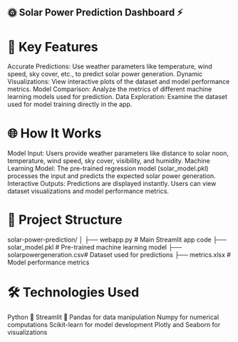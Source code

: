 ## 🌞 Solar Power Prediction Dashboard ⚡

# 🌟 Key Features
Accurate Predictions: Use weather parameters like temperature, wind speed, sky cover, etc., to predict solar power generation.
Dynamic Visualizations: View interactive plots of the dataset and model performance metrics.
Model Comparison: Analyze the metrics of different machine learning models used for prediction.
Data Exploration: Examine the dataset used for model training directly in the app.
# 🌐 How It Works
Model Input:
Users provide weather parameters like distance to solar noon, temperature, wind speed, sky cover, visibility, and humidity.
Machine Learning Model:
The pre-trained regression model (solar_model.pkl) processes the input and predicts the expected solar power generation.
Interactive Outputs:
Predictions are displayed instantly.
Users can view dataset visualizations and model performance metrics.
# 📂 Project Structure
solar-power-prediction/
│
├── webapp.py                  # Main Streamlit app code
├── solar_model.pkl         # Pre-trained machine learning model
├── solarpowergeneration.csv# Dataset used for predictions
├── metrics.xlsx            # Model performance metrics
# 🛠️ Technologies Used
Python 🐍
Streamlit 🌟
Pandas for data manipulation
Numpy for numerical computations
Scikit-learn for model development
Plotly and Seaborn for visualizations

